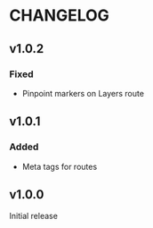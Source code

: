 # CHANGELOG

## v1.0.2

### Fixed

- Pinpoint markers on Layers route

## v1.0.1

### Added

- Meta tags for routes

## v1.0.0

Initial release
